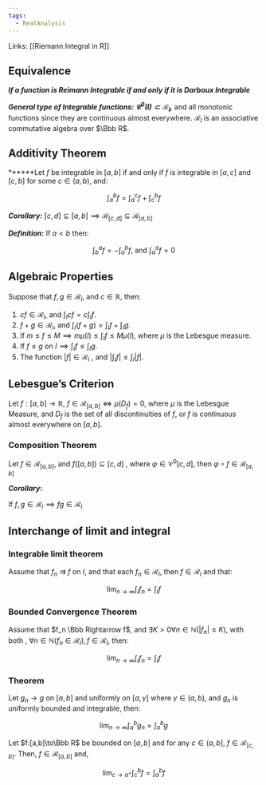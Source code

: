 ```yaml
---
tags:
  - RealAnalysis
---
```

Links: [[Riemann Integral in R]]

## Equivalence

_**If a function is Reimann Integrable if and only if it is Darboux Integrable**_

_**General type of Integrable functions: $\mathcal{C}^0(I) \subset\mathcal{R}_I$,**_ and all monotonic functions since they are continuous almost everywhere. $\mathcal{ R}_I$ is an associative commutative algebra over $\Bbb R$.

## Additivity Theorem

******Let $f$ be integrable in $[a,b]$ if and only if $f$ is integrable in $[a,c]$ and $[c,b]$ for some $c \in(a,b)$, and:

$$ \int_a^bf= \int_a^cf+\int_c^bf $$

_**Corollary:**_ $[c, d] \subseteq [a,b] \implies \mathcal{R}_{[c,d]} \subseteq\mathcal{R}_{[a,b]}$

_**Definition:**_ If $a < b$ then:

$$ \int_b^af =-\int_a^bf \text{, and }\int_a^a f =0 $$

## Algebraic Properties

Suppose that $f,g \in\mathcal{R}_I$, and $c \in\mathbb{R}$, then:

1. $cf \in\mathcal{R}_I$, and $\int_Icf= c\int_If.$
2. $f+g\in\mathcal{R}_I$, and $\int_I(f+g) = \int_If +\int_Ig$.
3. If $m \leq f\leq M \implies m\mu(I)\leq \int_I f\leq M\mu(I)$, where $\mu$ is the Lebesgue measure.
4. If $f \leq g$ on $I \implies \int_If \leq \int_Ig$.
5. The function $|f| \in\mathcal{R}_I$ , and $\big|\int_If \big|\leq \int_I|f|$.

## Lebesgue’s Criterion

Let $f:[a,b] \to \mathbb{R}$, $f\in\mathcal{R}_{[a,b]} \iff \mu(D_f) =0$, where $\mu$ is the Lebesgue Measure, and $D_f$ is the set of all discontinuities of $f$, or $f$ is continuous almost everywhere on $[a,b]$.

### Composition Theorem

Let $f\in\mathcal{R}_{[a,b]}$, and $f([a,b]) \subseteq [c,d]$ , where $\varphi \in \mathcal{C^0}[c,d]$, then $\varphi \circ f\in \mathcal{R}_{[a,b]}$

_**Corollary:**_

If $f, g \in\mathcal{R}_I \implies fg \in\mathcal{R}_I$

## Interchange of limit and integral

### Integrable limit theorem

Assume that $f_n \rightrightarrows f$ on $I$, and that each $f_n \in\mathcal{R}_I$, then $f \in\mathcal{R}_I$ and that:

$$ \lim_{n\to\infty}\int_If_n = \int_If $$

### Bounded Convergence Theorem

Assume that $f_n \Bbb Rightarrow f$, and $\exists K> 0\forall n \in \mathbb{N} (|f_n| \leq K)$, with both , $\forall n\in\mathbb{N}(f_n\in\mathcal{R}_I), f \in\mathcal{R}_I$, then:

$$ \lim_{n\to\infty}\int_If_n = \int_If $$

### Theorem

Let $g_n \to g$ on $[a, b]$ and uniformly on $[a, \gamma]$ where $\gamma\in(a,b)$, and $g_n$ is uniformly bounded and integrable, then:

$$ \lim_{n\to\infty}\int_a^bg_n =\int_a^bg $$

Let $f:[a,b]\to\Bbb R$ be bounded on $[a,b]$ and for any $c\in(a,b]$, $f\in\mathcal{R}_{[c,b]}$. Then, $f\in\mathcal{R}_{[a,b]}$ and,

$$ \lim_{c\to a^+}\int_c^bf=\int_a^bf $$
